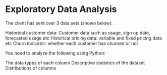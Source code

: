 # Exploratory Data Analysis
The client has sent over 3 data sets (shown below):

Historical customer data: Customer data such as usage, sign up date, forecasted usage etc
Historical pricing data: variable and fixed pricing data etc
Churn indicator: whether each customer has churned or not

You need to analyze the following using Python:

The data types of each column
Descriptive statistics of the dataset
Distributions of columns
